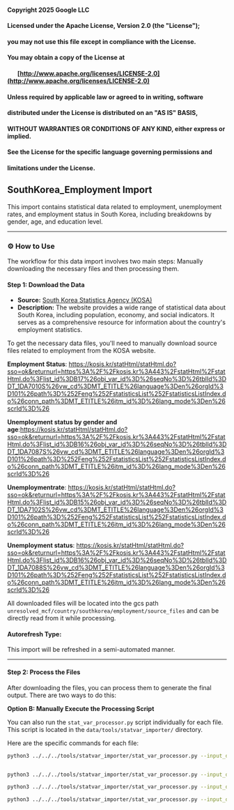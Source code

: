 #### Copyright 2025 Google LLC
####
#### Licensed under the Apache License, Version 2.0 (the "License");
#### you may not use this file except in compliance with the License.
#### You may obtain a copy of the License at
####
####        [http://www.apache.org/licenses/LICENSE-2.0](http://www.apache.org/licenses/LICENSE-2.0)
####
#### Unless required by applicable law or agreed to in writing, software
#### distributed under the License is distributed on an "AS IS" BASIS,
#### WITHOUT WARRANTIES OR CONDITIONS OF ANY KIND, either express or implied.
#### See the License for the specific language governing permissions and
#### limitations under the License.

## SouthKorea_Employment Import

This import contains statistical data related to employment, unemployment rates, and employment status in South Korea, including breakdowns by gender, age, and education level.

-----

### ⚙️ How to Use

The workflow for this data import involves two main steps: Manually downloading the necessary files and then processing them.

#### Step 1: Download the Data

- **Source:** [South Korea Statistics Agency (KOSA)](https://kosis.kr/eng/statisticsList/statisticsListIndex.do)
- **Description:** The website provides a wide range of statistical data about South Korea, including population, economy, and social indicators. It serves as a comprehensive resource for information about the country's employment statistics.

To get the necessary data files, you'll need to manually download source files related to employment from the KOSA website.

**Employment Status**: <https://kosis.kr/statHtml/statHtml.do?sso=ok&returnurl=https%3A%2F%2Fkosis.kr%3A443%2FstatHtml%2FstatHtml.do%3Flist_id%3DB17%26obj_var_id%3D%26seqNo%3D%26tblId%3DDT_1DA7010S%26vw_cd%3DMT_ETITLE%26language%3Den%26orgId%3D101%26path%3D%252Feng%252FstatisticsList%252FstatisticsListIndex.do%26conn_path%3DMT_ETITLE%26itm_id%3D%26lang_mode%3Den%26scrId%3D%26>

**Unemployment status by gender and age**:<https://kosis.kr/statHtml/statHtml.do?sso=ok&returnurl=https%3A%2F%2Fkosis.kr%3A443%2FstatHtml%2FstatHtml.do%3Flist_id%3DB16%26obj_var_id%3D%26seqNo%3D%26tblId%3DDT_1DA7087S%26vw_cd%3DMT_ETITLE%26language%3Den%26orgId%3D101%26path%3D%252Feng%252FstatisticsList%252FstatisticsListIndex.do%26conn_path%3DMT_ETITLE%26itm_id%3D%26lang_mode%3Den%26scrId%3D%26>

**Unemploymentrate**: <https://kosis.kr/statHtml/statHtml.do?sso=ok&returnurl=https%3A%2F%2Fkosis.kr%3A443%2FstatHtml%2FstatHtml.do%3Flist_id%3DB15%26obj_var_id%3D%26seqNo%3D%26tblId%3DDT_1DA7102S%26vw_cd%3DMT_ETITLE%26language%3Den%26orgId%3D101%26path%3D%252Feng%252FstatisticsList%252FstatisticsListIndex.do%26conn_path%3DMT_ETITLE%26itm_id%3D%26lang_mode%3Den%26scrId%3D%26>

**Unemployment status**: <https://kosis.kr/statHtml/statHtml.do?sso=ok&returnurl=https%3A%2F%2Fkosis.kr%3A443%2FstatHtml%2FstatHtml.do%3Flist_id%3DB16%26obj_var_id%3D%26seqNo%3D%26tblId%3DDT_1DA7088S%26vw_cd%3DMT_ETITLE%26language%3Den%26orgId%3D101%26path%3D%252Feng%252FstatisticsList%252FstatisticsListIndex.do%26conn_path%3DMT_ETITLE%26itm_id%3D%26lang_mode%3Den%26scrId%3D%26>

All downloaded files will be located into the gcs path `unresolved_mcf/country/southkorea/employment/source_files` and can be directly read from it while processing.

#### Autorefresh Type:

This import will be refreshed in a semi-automated manner.

-----

#### Step 2: Process the Files

After downloading the files, you can process them to generate the final output. There are two ways to do this:

**Option B: Manually Execute the Processing Script**

You can also run the `stat_var_processor.py` script individually for each file. This script is located in the `data/tools/statvar_importer/` directory.

Here are the specific commands for each file:

```bash
python3 ../../../tools/statvar_importer/stat_var_processor.py --input_data=gs://unresolved_mcf/country/southkorea/employment/source_files/employmentstatus_data.csv --pv_map=employmentstatus_pvmap.csv --config_file=employmentstatus_metadata.csv --places_resolved_csv=employmentstatus_places_resolved.csv --existing_statvar_mcf=gs://unresolved_mcf/scripts/statvar/stat_vars.mcf --output_path=output/employmentstatus


python3 ../../../tools/statvar_importer/stat_var_processor.py --input_data=gs://unresolved_mcf/country/southkorea/employment/source_files/sexandeducationalattainment_unemploymentstatus_data.csv --pv_map=sexandeducationalattainment_unemploymentstatus_pvmap.csv --config_file=sexandeducationalattainment_unemploymentstatus_metadata.csv --places_resolved_csv=sexandeducationalattainment_unemploymentstatus_places_resolved.csv --existing_statvar_mcf=gs://unresolved_mcf/scripts/statvar/stat_vars.mcf --output_path=output/sexandeducationalattainment_unemploymentstatus

python3 ../../../tools/statvar_importer/stat_var_processor.py --input_data=gs://unresolved_mcf/country/southkorea/employment/source_files/unemploymentrate_by_gender_age_data.csv --pv_map=unemploymentrate_by_gender_age_pvmap.csv --config_file=unemploymentrate_by_gender_age_metadata.csv --places_resolved_csv=unemploymentrate_by_gender_age_places_resolved.csv --existing_statvar_mcf=gs://unresolved_mcf/scripts/statvar/stat_vars.mcf --output_path=output/unemploymentrate_by_gender_age

python3 ../../../tools/statvar_importer/stat_var_processor.py --input_data=gs://unresolved_mcf/country/southkorea/employment/source_files/unemploymentstatus_data.csv --pv_map=unemploymentstatus_pvmap.csv --config_file=unemploymentstatus_metadata.csv --places_resolved_csv=unemploymentstatus_places_resolved.csv --existing_statvar_mcf=gs://unresolved_mcf/scripts/statvar/stat_vars.mcf --output_path=output/unemploymentstatus
```
